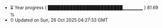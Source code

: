 - ⏳ Year progress { ████████████████████████▁▁▁▁▁▁ } 81.69 %
- ⏰ Updated on Sun, 26 Oct 2025 04:27:33 GMT

